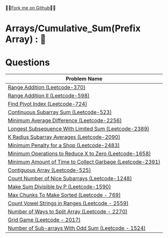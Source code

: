 🚩🚩<a href="https://github.com/MAZHARMIK">Fork me on Github</a>🚩🚩

# Arrays/Cumulative_Sum(Prefix Array) : :triangular_flag_on_post:

<h1>Questions</h1>
<table id = "example" class="SectionTable display" >
		<thead>
      <th>Problem Name</th>
		</thead>
		<tbody>
			<tr>
          			  <td>
					  <a href="https://github.com/MAZHARMIK/Interview_DS_Algo/blob/master/Arrays/Cumulative_Sum(Prefix%20Array)/Range%20Addition.cpp">Range Addition (Leetcode-370)</a>
				  </td>
      			</tr>
			<tr>
          			  <td>
					  <a href="https://github.com/MAZHARMIK/Interview_DS_Algo/blob/master/Arrays/Cumulative_Sum(Prefix%20Array)/Range%20Addition%20II.cpp">Range Addition II (Leetcode-598)</a>
				  </td>
      			</tr>
			<tr>
          			  <td>
					  <a href="https://github.com/MAZHARMIK/Interview_DS_Algo/blob/master/Arrays/Cumulative_Sum(Prefix%20Array)/Find%20Pivot%20Index.cpp">Find Pivot Index (Leetcode-724)</a>
				  </td>
      			</tr>
			<tr>
          			  <td>
					  <a href="https://github.com/MAZHARMIK/Interview_DS_Algo/blob/master/Arrays/Cumulative_Sum(Prefix%20Array)/Continuous%20Subarray%20Sum.cpp">Continuous Subarray Sum (Leetcode-523)</a>
				  </td>
      			</tr>
			<tr>
          			  <td>
					  <a href="https://github.com/MAZHARMIK/Interview_DS_Algo/blob/master/Arrays/Cumulative_Sum(Prefix%20Array)/Minimum%20Average%20Difference.cpp"> Minimum Average Difference (Leetcode-2256)</a>
				  </td>
      			</tr>
			<tr>
          			  <td>
					  <a href="https://github.com/MAZHARMIK/Interview_DS_Algo/blob/master/Arrays/Cumulative_Sum(Prefix%20Array)/Longest%20Subsequence%20With%20Limited%20Sum.cpp"> Longest Subsequence With Limited Sum (Leetcode-2389)</a>
				  </td>
      			</tr>
			<tr>
          			  <td>
					  <a href="https://github.com/MAZHARMIK/Interview_DS_Algo/blob/master/Arrays/Cumulative_Sum(Prefix%20Array)/K%20Radius%20Subarray%20Averages.cpp"> K Radius Subarray Averages (Leetcode-2090)</a>
				  </td>
      			</tr>
			<tr>
          			  <td>
					  <a href="https://github.com/MAZHARMIK/Interview_DS_Algo/blob/master/Arrays/Cumulative_Sum(Prefix%20Array)/Minimum%20Penalty%20for%20a%20Shop.cpp"> Minimum Penalty for a Shop (Leetcode-2483)</a>
				  </td>
      			</tr>
			<tr>
          			  <td>
					  <a href="https://github.com/MAZHARMIK/Interview_DS_Algo/blob/master/Arrays/Cumulative_Sum(Prefix%20Array)/Minimum%20Operations%20to%20Reduce%20X%20to%20Zero.cpp"> Minimum Operations to Reduce X to Zero (Leetcode-1658)</a>
				  </td>
      			</tr>
			<tr>
          			  <td>
					  <a href="https://github.com/MAZHARMIK/Interview_DS_Algo/blob/master/Arrays/Cumulative_Sum(Prefix%20Array)/Minimum%20Amount%20of%20Time%20to%20Collect%20Garbage.cpp"> Minimum Amount of Time to Collect Garbage (Leetcode-2391)</a>
				  </td>
      			</tr>
			<tr>
          			  <td>
					  <a href="https://github.com/MAZHARMIK/Interview_DS_Algo/blob/master/Arrays/Cumulative_Sum(Prefix%20Array)/Contiguous%20Array.cpp"> Contiguous Array (Leetcode-525)</a>
				  </td>
      			</tr>
			<tr>
          			  <td>
					  <a href="https://github.com/MAZHARMIK/Interview_DS_Algo/blob/master/Arrays/Cumulative_Sum(Prefix%20Array)/Count%20Number%20of%20Nice%20Subarrays.cpp"> Count Number of Nice Subarrays (Leetcode-1248)</a>
				  </td>
      			</tr>
			<tr>
          			  <td>
					  <a href="https://github.com/MAZHARMIK/Interview_DS_Algo/blob/master/Arrays/Cumulative_Sum(Prefix%20Array)/Make%20Sum%20Divisible%20by%20P.cpp"> Make Sum Divisible by P (Leetcode-1590)</a>
				  </td>
      			</tr>
			<tr>
          			  <td>
					  <a href="https://github.com/MAZHARMIK/Interview_DS_Algo/blob/master/Arrays/Cumulative_Sum(Prefix%20Array)/Max%20Chunks%20To%20Make%20Sorted.cpp"> Max Chunks To Make Sorted (Leetcode - 769)</a>
				  </td>
      			</tr>
			<tr>
          			  <td>
					  <a href="https://github.com/MAZHARMIK/Interview_DS_Algo/blob/master/Arrays/Cumulative_Sum(Prefix%20Array)/Count%20Vowel%20Strings%20in%20Ranges.cpp"> Count Vowel Strings in Ranges (Leetcode - 2559)</a>
				  </td>
      			</tr>
			<tr>
          			  <td>
					  <a href="https://github.com/MAZHARMIK/Interview_DS_Algo/blob/master/Arrays/Cumulative_Sum(Prefix%20Array)/Number%20of%20Ways%20to%20Split%20Array.cpp"> Number of Ways to Split Array (Leetcode - 2270)</a>
				  </td>
      			</tr>
			<tr>
          			  <td>
					  <a href="https://github.com/MAZHARMIK/Interview_DS_Algo/blob/master/Arrays/Cumulative_Sum(Prefix%20Array)/Grid%20Game.cpp"> Grid Game (Leetcode - 2017)</a>
				  </td>
      			</tr>
			<tr>
          			  <td>
					  <a href="https://github.com/MAZHARMIK/Interview_DS_Algo/blob/master/Arrays/Cumulative_Sum(Prefix%20Array)/Number%20of%20Sub-arrays%20With%20Odd%20Sum.cpp"> Number of Sub-arrays With Odd Sum (Leetcode - 1524)</a>
				  </td>
      			</tr>
		</tbody>
</table>
